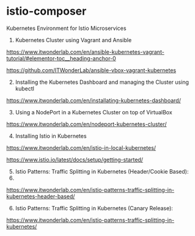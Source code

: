 # istio-composer
Kubernetes Environment for Istio Microservices

1. Kubernetes Cluster using Vagrant and Ansible

https://www.itwonderlab.com/en/ansible-kubernetes-vagrant-tutorial/#elementor-toc__heading-anchor-0

https://github.com/ITWonderLab/ansible-vbox-vagrant-kubernetes

2. Installing the Kubernetes Dashboard and managing the Cluster using kubectl

https://www.itwonderlab.com/en/installating-kubernetes-dashboard/

3. Using a NodePort in a Kubernetes Cluster on top of VirtualBox

https://www.itwonderlab.com/en/nodeport-kubernetes-cluster/

4. Installing Istio in Kubernetes

https://www.itwonderlab.com/en/istio-in-local-kubernetes/

https://www.istio.io/latest/docs/setup/getting-started/

5. Istio Patterns: Traffic Splitting in Kubernetes (Header/Cookie Based):
6. 
https://www.itwonderlab.com/en/istio-patterns-traffic-splitting-in-kubernetes-header-based/

6. Istio Patterns: Traffic Splitting in Kubernetes (Canary Release):

https://www.itwonderlab.com/en/istio-patterns-traffic-splitting-in-kubernetes/
